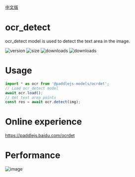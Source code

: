 [中文版](./README_cn.md)

# ocr_detect

ocr_detect model is used to detect the text area in the image.

<img src="https://img.shields.io/npm/v/@paddlejs-models/ocrdet?color=success" alt="version"> <img src="https://img.shields.io/bundlephobia/min/@paddlejs-models/ocrdet" alt="size"> <img src="https://img.shields.io/npm/dm/@paddlejs-models/ocrdet?color=orange" alt="downloads"> <img src="https://img.shields.io/npm/dt/@paddlejs-models/ocrdet" alt="downloads">

# Usage

```js
import * as ocr from '@paddlejs-models/ocrdet';
// Load ocr_detect model
await ocr.load();
// Get text area points
const res = await ocr.detect(img);
```

# Online experience

https://paddlejs.baidu.com/ocrdet

# Performance
<img alt="image" src="https://user-images.githubusercontent.com/43414102/156394295-5650b6c5-65c4-42a7-bccc-3ed459577b9d.png">

